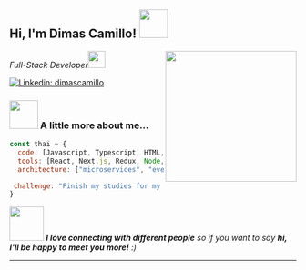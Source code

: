 <h2> Hi, I'm Dimas Camillo! <img src="[https://media.giphy.com/media/mGcNjsfWAjY5AEZNw6/giphy.gif](https://media.giphy.com/media/v1.Y2lkPTc5MGI3NjExZGxsZ3VhZXBqaXN3aHZ6dHpyamgydXAwaThhbzM2cGFxMTI0dzFqMyZlcD12MV9pbnRlcm5hbF9naWZfYnlfaWQmY3Q9Zw/SS8CV2rQdlYNLtBCiF/giphy.gif)" width="50"></h2>
<img align='right' src="https://media.giphy.com/media/ieyl9zmCjO4b4t6qoY/giphy.gif" width="230">
<p><em>Full-Stack Developer<img src="https://media.giphy.com/media/fYSnHlufseco8Fh93Z/giphy.gif" width="30">
</em></p>

[![Linkedin: dimascamillo](https://img.shields.io/badge/-dimascamillo-blue?style=flat-square&logo=Linkedin&logoColor=white&link=https://www.linkedin.com/in/thaianebraga/)]([https://www.linkedin.com/in/thaianebraga/](https://www.linkedin.com/in/dimas-camillo/))


### <img src="https://media.giphy.com/media/VgCDAzcKvsR6OM0uWg/giphy.gif" width="50"> A little more about me...  

```javascript
const thai = {
  code: [Javascript, Typescript, HTML, CSS, Ruby, Python, Java],
  tools: [React, Next.js, Redux, Node, Nest.js, Fastify, Express, Storybook, Styled-Components, Jest, Docker,],
  architecture: ["microservices", "event-driven", "design system pattern"],

 challenge: "Finish my studies for my certification in Software Architecture"
}
```

<img src="https://media.giphy.com/media/LnQjpWaON8nhr21vNW/giphy.gif" width="60"> <em><b>I love connecting with different people</b> so if you want to say <b>hi, I'll be happy to meet you more!</b> :)</em>

---
